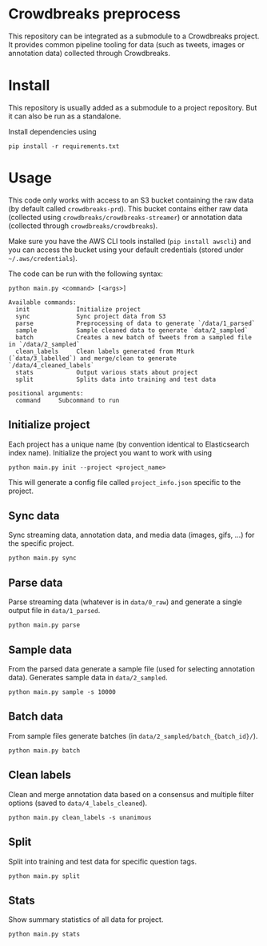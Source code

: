 # Crowdbreaks preprocess

This repository can be integrated as a submodule to a Crowdbreaks project. It provides common pipeline tooling for data (such as tweets, images or annotation data) collected through Crowdbreaks.

# Install
This repository is usually added as a submodule to a project repository. But it can also be run as a standalone.

Install dependencies using
```
pip install -r requirements.txt
```

# Usage

This code only works with access to an S3 bucket containing the raw data (by default called `crowdbreaks-prd`). This bucket contains either raw data (collected using `crowdbreaks/crowdbreaks-streamer`) or annotation data (collected through `crowdbreaks/crowdbreaks`).

Make sure you have the AWS CLI tools installed (`pip install awscli`) and you can access the bucket using your default credentials (stored under `~/.aws/credentials`).

The code can be run with the following syntax:
```
python main.py <command> [<args>]

Available commands:
  init             Initialize project
  sync             Sync project data from S3
  parse            Preprocessing of data to generate `/data/1_parsed`
  sample           Sample cleaned data to generate `data/2_sampled`
  batch            Creates a new batch of tweets from a sampled file in `/data/2_sampled`
  clean_labels     Clean labels generated from Mturk (`data/3_labelled`) and merge/clean to generate `/data/4_cleaned_labels`
  stats            Output various stats about project
  split            Splits data into training and test data

positional arguments:
  command     Subcommand to run
```

## Initialize project

Each project has a unique name (by convention identical to Elasticsearch index name). Initialize the project you want to work with using

```
python main.py init --project <project_name>
```

This will generate a config file called `project_info.json` specific to the project.

## Sync data

Sync streaming data, annotation data, and media data (images, gifs, ...) for the specific project.

```
python main.py sync
```

## Parse data

Parse streaming data (whatever is in `data/0_raw`) and generate a single output file in `data/1_parsed`.

```
python main.py parse
```

## Sample data

From the parsed data generate a sample file (used for selecting annotation data). Generates sample data in `data/2_sampled`.

```
python main.py sample -s 10000
```

## Batch data

From sample files generate batches (in `data/2_sampled/batch_{batch_id}/`).

```
python main.py batch
```

## Clean labels

Clean and merge annotation data based on a consensus and multiple filter options (saved to `data/4_labels_cleaned`).

```
python main.py clean_labels -s unanimous
```

## Split

Split into training and test data for specific question tags.

```
python main.py split
```

## Stats

Show summary statistics of all data for project.

```
python main.py stats
```

